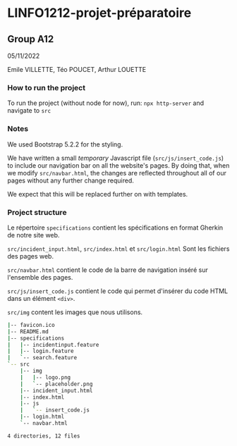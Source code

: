# LINFO1212-projet-préparatoire

## Group A12

05/11/2022

Emile VILLETTE, Téo POUCET, Arthur LOUETTE

### How to run the project
To run the project (without node for now), run: `npx http-server` and navigate to `src`

### Notes

We used Bootstrap 5.2.2 for the styling.

We have written a small *temporary* Javascript file (`src/js/insert_code.js`) to include our navigation bar on all the website's pages. By doing that, when we modify `src/navbar.html`, the changes are reflected throughout all of our pages without any further change required.

We expect that this will be replaced further on with templates.

### Project structure

Le répertoire `specifications` contient les spécifications en format Gherkin de notre site web.

`src/incident_input.html`, `src/index.html` et `src/login.html` Sont les fichiers des pages web.

`src/navbar.html` contient le code de la barre de navigation inséré sur l'ensemble des pages.

`src/js/insert_code.js` contient le code qui permet d'insérer du code HTML dans un élément `<div>`.

`src/img` content les images que nous utilisons.

```bash
|-- favicon.ico
|-- README.md
|-- specifications
|   |-- incidentinput.feature
|   |-- login.feature
|   `-- search.feature
`-- src
    |-- img
    |   |-- logo.png
    |   `-- placeholder.png
    |-- incident_input.html
    |-- index.html
    |-- js
    |   `-- insert_code.js
    |-- login.html
    `-- navbar.html

4 directories, 12 files
```

